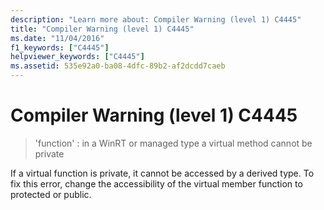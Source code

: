 ```yaml
---
description: "Learn more about: Compiler Warning (level 1) C4445"
title: "Compiler Warning (level 1) C4445"
ms.date: "11/04/2016"
f1_keywords: ["C4445"]
helpviewer_keywords: ["C4445"]
ms.assetid: 535e92a0-ba08-4dfc-89b2-af2dcdd7caeb
---
```

# Compiler Warning (level 1) C4445

> 'function' : in a WinRT or managed type a virtual method cannot be private

If a virtual function is private, it cannot be accessed by a derived type. To fix this error, change the accessibility of the virtual member function to protected or public.
